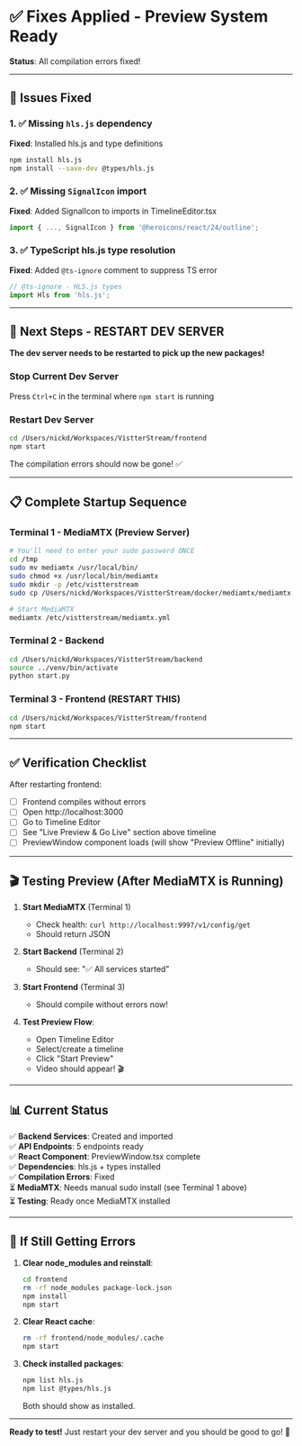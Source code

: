 # ✅ Fixes Applied - Preview System Ready

**Status**: All compilation errors fixed!

---

## 🔧 Issues Fixed

### 1. ✅ Missing `hls.js` dependency
**Fixed**: Installed hls.js and type definitions
```bash
npm install hls.js
npm install --save-dev @types/hls.js
```

### 2. ✅ Missing `SignalIcon` import
**Fixed**: Added SignalIcon to imports in TimelineEditor.tsx
```typescript
import { ..., SignalIcon } from '@heroicons/react/24/outline';
```

### 3. ✅ TypeScript hls.js type resolution
**Fixed**: Added `@ts-ignore` comment to suppress TS error
```typescript
// @ts-ignore - HLS.js types
import Hls from 'hls.js';
```

---

## 🚀 Next Steps - RESTART DEV SERVER

**The dev server needs to be restarted to pick up the new packages!**

### Stop Current Dev Server
Press `Ctrl+C` in the terminal where `npm start` is running

### Restart Dev Server
```bash
cd /Users/nickd/Workspaces/VistterStream/frontend
npm start
```

The compilation errors should now be gone! ✅

---

## 📋 Complete Startup Sequence

### Terminal 1 - MediaMTX (Preview Server)
```bash
# You'll need to enter your sudo password ONCE
cd /tmp
sudo mv mediamtx /usr/local/bin/
sudo chmod +x /usr/local/bin/mediamtx
sudo mkdir -p /etc/vistterstream
sudo cp /Users/nickd/Workspaces/VistterStream/docker/mediamtx/mediamtx.yml /etc/vistterstream/

# Start MediaMTX
mediamtx /etc/vistterstream/mediamtx.yml
```

### Terminal 2 - Backend
```bash
cd /Users/nickd/Workspaces/VistterStream/backend
source ../venv/bin/activate
python start.py
```

### Terminal 3 - Frontend (RESTART THIS)
```bash
cd /Users/nickd/Workspaces/VistterStream/frontend
npm start
```

---

## ✅ Verification Checklist

After restarting frontend:

- [ ] Frontend compiles without errors
- [ ] Open http://localhost:3000
- [ ] Go to Timeline Editor
- [ ] See "Live Preview & Go Live" section above timeline
- [ ] PreviewWindow component loads (will show "Preview Offline" initially)

---

## 🎬 Testing Preview (After MediaMTX is Running)

1. **Start MediaMTX** (Terminal 1)
   - Check health: `curl http://localhost:9997/v1/config/get`
   - Should return JSON

2. **Start Backend** (Terminal 2)
   - Should see: "✅ All services started"

3. **Start Frontend** (Terminal 3)
   - Should compile without errors now!

4. **Test Preview Flow**:
   - Open Timeline Editor
   - Select/create a timeline
   - Click "Start Preview"
   - Video should appear! 🎬

---

## 📊 Current Status

✅ **Backend Services**: Created and imported  
✅ **API Endpoints**: 5 endpoints ready  
✅ **React Component**: PreviewWindow.tsx complete  
✅ **Dependencies**: hls.js + types installed  
✅ **Compilation Errors**: Fixed  
⏳ **MediaMTX**: Needs manual sudo install (see Terminal 1 above)  
⏳ **Testing**: Ready once MediaMTX installed  

---

## 🐛 If Still Getting Errors

1. **Clear node_modules and reinstall**:
   ```bash
   cd frontend
   rm -rf node_modules package-lock.json
   npm install
   npm start
   ```

2. **Clear React cache**:
   ```bash
   rm -rf frontend/node_modules/.cache
   npm start
   ```

3. **Check installed packages**:
   ```bash
   npm list hls.js
   npm list @types/hls.js
   ```
   Both should show as installed.

---

**Ready to test!** Just restart your dev server and you should be good to go! 🚀

